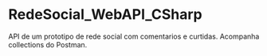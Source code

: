 # RedeSocial_WebAPI_CSharp
 API de um prototipo de rede social com comentarios e curtidas. Acompanha collections do Postman.

